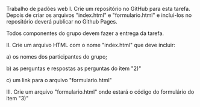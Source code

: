 Trabalho de padões web
I. Crie um repositório no GitHub para esta tarefa. Depois de criar os arquivos "index.html" e "formulario.html" e incluí-los no repositório deverá publicar no Github Pages.

Todos componentes do grupo devem fazer a entrega da tarefa.

II. Crie um arquivo HTML com o nome "index.html" que deve incluir:

a) os nomes dos participantes do grupo;

b) as perguntas e respostas as perguntas do item "2)"

c) um link para o arquivo "formulario.html"

III. Crie um arquivo "formulario.html" onde estará o código do formulário do item "3)"
